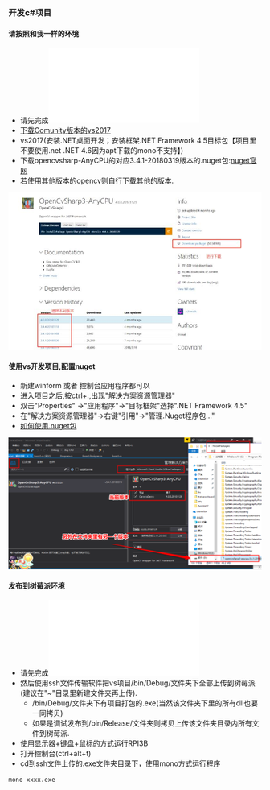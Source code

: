 ### 开发c#项目

#### 请按照和我一样的环境
* 请先完成![树莓派搭建opencvsharp环境](build_openCVSharp.md)
* [下载Comunity版本的vs2017](https://visualstudio.microsoft.com/thank-you-downloading-visual-studio/?sku=Community&rel=15)
* vs2017(安装.NET桌面开发；安装框架.NET Framework 4.5目标包【项目里不要使用.net .NET 4.6因为apt下载的mono不支持】)
* 下载opencvsharp-AnyCPU的对应3.4.1-20180319版本的.nuget包:[nuget官网](https://www.nuget.org/)
* 若使用其他版本的opencv则自行下载其他的版本.

<img src="https://raw.githubusercontent.com/MiniKimmy/entrance/master/FacialRecognitionLock/Docs/resources/buildNuget/nugetDownLoad.jpg" alt="can't find .png" width="800px">

#### 使用vs开发项目,配置nuget
* 新建winform 或者 控制台应用程序都可以
* 进入项目之后,按ctrl+:,出现"解决方案资源管理器"
* 双击"Properties" ->"应用程序"->"目标框架"选择".NET Framework 4.5"
* 在"解决方案资源管理器"->右键"引用"->"管理.Nuget程序包..."
* [如何使用.nuget包](https://www.sohu.com/a/218061763_505923)

<img src="https://raw.githubusercontent.com/MiniKimmy/entrance/master/FacialRecognitionLock/Docs/resources/buildNuget/nugetInstall.jpg" alt="can't find .png" width="800px">

#### 发布到树莓派环境
* 请先完成![树莓派搭建ssh文件传输环境](build_sshShell.md)
* 然后使用ssh文件传输软件把vs项目/bin/Debug/文件夹下全部上传到树莓派(建议在"~"目录里新建文件夹再上传).
    * /bin/Debug/文件夹下有项目打包的.exe(当然该文件夹下里的所有dll也要一同拷贝)
    * 如果是调试发布到/bin/Release/文件夹则拷贝上传该文件夹目录内所有文件到树莓派.
* 使用显示器+键盘+鼠标的方式运行RPI3B
* 打开控制台(ctrl+alt+t)
* cd到ssh文件上传的.exe文件夹目录下，使用mono方式运行程序
```
mono xxxx.exe
```

